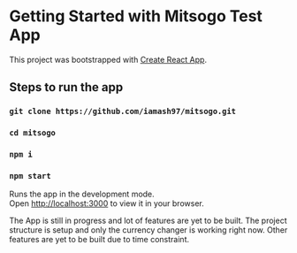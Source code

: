 # Getting Started with Mitsogo Test App

This project was bootstrapped with [Create React App](https://github.com/facebook/create-react-app).

## Steps to run the app
### `git clone https://github.com/iamash97/mitsogo.git`
### `cd mitsogo`
### `npm i`
### `npm start`

Runs the app in the development mode.\
Open [http://localhost:3000](http://localhost:3000) to view it in your browser.

The App is still in progress and lot of features are yet to be built. The project structure is setup and only the currency changer is working right now. Other features are yet to be built due to time constraint.
